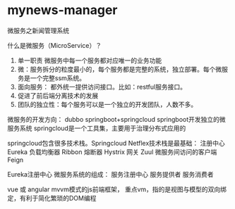 # mynews-manager
微服务之新闻管理系统

什么是微服务（MicroService）？
1.  单一职责   微服务中每一个服务都对应唯一的业务功能
2.  微：服务拆分的粒度最小的，每个服务都是完整的系统，独立部署。每个微服务是一个完整ssm系统。
3.  面向服务： 都外统一提供访问接口。比如：restful服务接口。
4. 促进了前后端分离技术的发展
6. 团队的独立性：每个服务可以是一个独立的开发团队，人数不多。

微服务的开发方向：
dubbo
springboot+springcloud
springboot开发独立的微服务系统
springcloud是一个工具集，主要用于治理分布式应用的

springcloud包含很多技术栈。Springcloud Netflex技术栈是最基础：
注册中心   Eureka
负载均衡器   Ribbon
熔断器        Hystrix
网关            Zuul
微服务间访问的客户端   Feign

Eureka注册中心
微服务系统的组成：
服务注册中心
服务提供者
服务消费者


vue  或  angular  mvvm模式的js前端框架， 重点vm，指的是视图与模型的双向绑定，有利于简化繁琐的DOM编程

